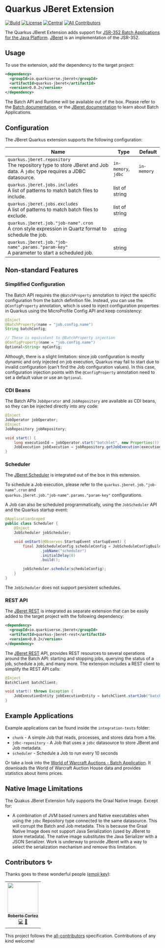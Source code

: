 # Quarkus JBeret Extension
<!-- ALL-CONTRIBUTORS-BADGE:START - Do not remove or modify this section -->
[![Build](https://github.com/quarkiverse/quarkiverse-jberet/workflows/Build/badge.svg?branch=master)](https://github.com/quarkiverse/quarkiverse-jberet/actions?query=workflow%3ABuild)
[![License](https://img.shields.io/github/license/quarkiverse/quarkiverse-jberet.svg)](http://www.apache.org/licenses/LICENSE-2.0)
[![Central](https://img.shields.io/maven-central/v/io.quarkiverse.jberet/quarkus-jberet-parent?color=green)](https://search.maven.org/search?q=a:quarkus-jberet-parent)
[![All Contributors](https://img.shields.io/badge/all_contributors-1-green.svg)](#contributors-)
<!-- ALL-CONTRIBUTORS-BADGE:END -->

The Quarkus JBeret Extension adds support for 
[JSR-352 Batch Applications for the Java Platform](https://jcp.org/en/jsr/detail?id=352). 
[JBeret](https://github.com/jberet) is an implementation of the JSR-352.

## Usage

To use the extension, add the dependency to the target project:

```xml
<dependency>
  <groupId>io.quarkiverse.jberet</groupId>
  <artifactId>quarkus-jberet</artifactId>
  <version>0.0.2</version>
</dependency>
```

The Batch API and Runtime will be available out of the box. Please refer to the 
[Batch documentation](https://jcp.org/en/jsr/detail?id=352), or the 
[JBeret documentation](https://jberet.gitbooks.io/jberet-user-guide/content/) to learn about Batch Applications.  

## Configuration

The JBeret Quarkus extension supports the following configuration:

 | Name  | Type  | Default  |
 |---|---|---|
 | `quarkus.jberet.repository`<br>The repository type to store JBeret and Job data. A `jdbc` type requires a JDBC datasource. | `in-memory`, `jdbc`  | `in-memory` |
 | `quarkus.jberet.jobs.includes`<br>A list of patterns to match batch files to include.  | list of string  | |
 | `quarkus.jberet.jobs.excludes`<br>A list of patterns to match batch files to exclude. | list of string  | |
 | `quarkus.jberet.job."job-name".cron`<br>A cron style expression in Quartz format to schedule the job. | string  | |
 | `quarkus.jberet.job."job-name".params."param-key"`<br>A parameter to start a scheduled job. | string  | |
 
## Non-standard Features

### Simplified Configuration

The Batch API requires the `@BatchProperty` annotation to inject the specific configuration from the batch definition 
file. Instead, you can use the `@ConfigProperty` annotation, which is used to inject configuration properties in 
Quarkus using the MicroProfile Config API and keep consistency:

```java
@Inject
@BatchProperty(name = "job.config.name")
String batchConfig;

// These is equivalent to @BatchProperty injection
@ConfigProperty(name = "job.config.name")
Optional<String> mpConfig;
```

Although, there is a slight limitation: since job configuration is mostly dynamic and only injected on job execution, 
Quarkus may fail to start due to invalid configuration (can't find the Job configuration values). In this case, 
configuration injection points with the `@ConfigProperty` annotation need to set a default value or use an `Optional`.     

### CDI Beans

The Batch APIs `JobOperator` and `JobRepository` are available as CDI beans, so they can be injected directly into any 
code:

```java
@Inject
JobOperator jobOperator;
@Inject
JobRepository jobRepository;

void start() {
    long executionId = jobOperator.start("batchlet", new Properties());
    JobExecution jobExecution = jobRepository.getJobExecution(executionId);
}
```

### Scheduler

The [JBeret Scheduler](https://github.com/jberet/jberet-schedule) is integrated out of the box in this extension. 

To schedule a Job execution, please refer to the `quarkus.jberet.job."job-name".cron` and  
`quarkus.jberet.job."job-name".params."param-key"` configurations.

A Job can also be scheduled programmatically, using the `JobScheduler` API and the Quarkus startup event:

```java
@ApplicationScoped
public class Scheduler {
    @Inject
    JobScheduler jobScheduler;

    void onStart(@Observes StartupEvent startupEvent) {
        final JobScheduleConfig scheduleConfig = JobScheduleConfigBuilder.newInstance()
                .jobName("scheduler")
                .initialDelay(0)
                .build();

        jobScheduler.schedule(scheduleConfig);
    }
}
```

The `JobScheduler` does not support persistent schedules. 

### REST API

The [JBeret REST](https://github.com/jberet/jberet-rest) is integrated as separate extension that can be easily added 
to the target project with the following dependency:

```xml
<dependency>
  <groupId>io.quarkiverse.jberet</groupId>
  <artifactId>quarkus-jberet-rest</artifactId>
  <version>0.0.2</version>
</dependency>
```

The [JBeret REST](https://github.com/jberet/jberet-rest) API, provides REST resources to several operations around the 
Batch API: starting and stopping jobs, querying the status of a job, schedule a job, and many more. The extension 
includes a REST client to simplify the REST API calls:

```java
@Inject
BatchClient batchClient;

void start() throws Exception {
    JobExecutionEntity jobExecutionEntity = batchClient.startJob("batchlet", new Properties());
}
```
 
## Example Applications

Example applications can be found inside the `integration-tests` folder:

* `chunk` - A simple Job that reads, processes, and stores data from a file.
* `jdbc-repository` - A Job that uses a `jdbc` datasource to store JBeret and Job metadata.
* `scheduler` - Schedule a Job to run every 10 seconds 

Or take a look into the [World of Warcraft Auctions - Batch Application](https://github.com/radcortez/wow-auctions). It 
downloads the World of Warcraft Auction House data and provides statistics about items prices.

## Native Image Limitations

The Quakus JBeret Extension fully supports the Graal Native Image. Except for:

* A combination of JVM based runners and Native executables when using the `jdbc` Repository type connected to the same 
datasource. This will corrupt the Batch and Job metadata. This is because the Graal Native Image does not support Java 
Serialization (used by JBeret to store metadata). The native image substitutes the Java Serializer with a JSON 
Serializer. Work is underway to provide JBeret with a way to select the serialization mechanism and remove this limitation.  

## Contributors ✨

Thanks goes to these wonderful people ([emoji key](https://allcontributors.org/docs/en/emoji-key)):

<!-- ALL-CONTRIBUTORS-LIST:START - Do not remove or modify this section -->
<!-- prettier-ignore-start -->
<!-- markdownlint-disable -->
<table>
  <tr>
    <td align="center"><a href="http://www.radcortez.com"><img src="https://avatars1.githubusercontent.com/u/5796305?v=4" width="100px;" alt=""/><br /><sub><b>Roberto Cortez</b></sub></a><br /><a href="https://github.com/quarkiverse/quarkiverse-jberet/commits?author=radcortez" title="Code">💻</a> <a href="#maintenance-radcortez" title="Maintenance">🚧</a></td>
  </tr>
</table>

<!-- markdownlint-enable -->
<!-- prettier-ignore-end -->
<!-- ALL-CONTRIBUTORS-LIST:END -->

This project follows the [all-contributors](https://github.com/all-contributors/all-contributors) specification. Contributions of any kind welcome!
